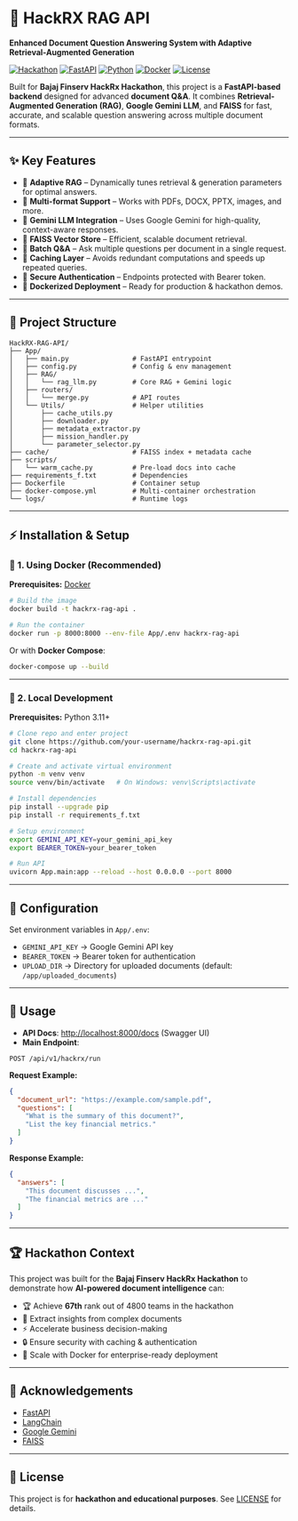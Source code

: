 # 🚀 HackRX RAG API  
**Enhanced Document Question Answering System with Adaptive Retrieval-Augmented Generation**  

[![Hackathon](https://img.shields.io/badge/Bajaj%20Finserv-HackRx-blue)]()
[![FastAPI](https://img.shields.io/badge/FastAPI-0.110+-green?logo=fastapi)]()
[![Python](https://img.shields.io/badge/Python-3.11+-blue?logo=python)]()
[![Docker](https://img.shields.io/badge/Docker-Ready-blue?logo=docker)]()
[![License](https://img.shields.io/badge/License-MIT-yellow.svg)]()

Built for **Bajaj Finserv HackRx Hackathon**, this project is a **FastAPI-based backend** designed for advanced **document Q&A**. It combines **Retrieval-Augmented Generation (RAG)**, **Google Gemini LLM**, and **FAISS** for fast, accurate, and scalable question answering across multiple document formats.  

---

## ✨ Key Features  

- 🔹 **Adaptive RAG** – Dynamically tunes retrieval & generation parameters for optimal answers.  
- 🔹 **Multi-format Support** – Works with PDFs, DOCX, PPTX, images, and more.  
- 🔹 **Gemini LLM Integration** – Uses Google Gemini for high-quality, context-aware responses.  
- 🔹 **FAISS Vector Store** – Efficient, scalable document retrieval.  
- 🔹 **Batch Q&A** – Ask multiple questions per document in a single request.  
- 🔹 **Caching Layer** – Avoids redundant computations and speeds up repeated queries.  
- 🔹 **Secure Authentication** – Endpoints protected with Bearer token.  
- 🔹 **Dockerized Deployment** – Ready for production & hackathon demos.  

---

## 📂 Project Structure  

```
HackRX-RAG-API/
├── App/
│   ├── main.py                # FastAPI entrypoint
│   ├── config.py              # Config & env management
│   ├── RAG/
│   │   └── rag_llm.py         # Core RAG + Gemini logic
│   ├── routers/
│   │   └── merge.py           # API routes
│   └── Utils/                 # Helper utilities
│       ├── cache_utils.py
│       ├── downloader.py
│       ├── metadata_extractor.py
│       ├── mission_handler.py
│       └── parameter_selector.py
├── cache/                     # FAISS index + metadata cache
├── scripts/
│   └── warm_cache.py          # Pre-load docs into cache
├── requirements_f.txt         # Dependencies
├── Dockerfile                 # Container setup
├── docker-compose.yml         # Multi-container orchestration
└── logs/                      # Runtime logs
```

---

## ⚡ Installation & Setup  

### 🔧 1. Using Docker (Recommended)  

**Prerequisites:** [Docker](https://www.docker.com/get-started)  

```bash
# Build the image
docker build -t hackrx-rag-api .

# Run the container
docker run -p 8000:8000 --env-file App/.env hackrx-rag-api
```

Or with **Docker Compose**:  

```bash
docker-compose up --build
```

---

### 🔧 2. Local Development  

**Prerequisites:** Python 3.11+  

```bash
# Clone repo and enter project
git clone https://github.com/your-username/hackrx-rag-api.git
cd hackrx-rag-api

# Create and activate virtual environment
python -m venv venv
source venv/bin/activate   # On Windows: venv\Scripts\activate

# Install dependencies
pip install --upgrade pip
pip install -r requirements_f.txt

# Setup environment
export GEMINI_API_KEY=your_gemini_api_key
export BEARER_TOKEN=your_bearer_token

# Run API
uvicorn App.main:app --reload --host 0.0.0.0 --port 8000
```

---

## 🔑 Configuration  

Set environment variables in `App/.env`:  

- `GEMINI_API_KEY` → Google Gemini API key  
- `BEARER_TOKEN` → Bearer token for authentication  
- `UPLOAD_DIR` → Directory for uploaded documents (default: `/app/uploaded_documents`)  

---

## 📌 Usage  

- **API Docs**: [http://localhost:8000/docs](http://localhost:8000/docs) (Swagger UI)  
- **Main Endpoint**:  

```
POST /api/v1/hackrx/run
```

**Request Example:**  

```json
{
  "document_url": "https://example.com/sample.pdf",
  "questions": [
    "What is the summary of this document?",
    "List the key financial metrics."
  ]
}
```

**Response Example:**  

```json
{
  "answers": [
    "This document discusses ...",
    "The financial metrics are ..."
  ]
}
```

---

## 🏆 Hackathon Context  

This project was built for the **Bajaj Finserv HackRx Hackathon** to demonstrate how **AI-powered document intelligence** can:

- 🏆 Achieve **67th** rank out of 4800 teams in the hackathon
- 📑 Extract insights from complex documents
- ⚡ Accelerate business decision-making
- 🔒 Ensure security with caching & authentication
- 🚀 Scale with Docker for enterprise-ready deployment

---

## 🙌 Acknowledgements  

- [FastAPI](https://fastapi.tiangolo.com/)  
- [LangChain](https://www.langchain.com/)  
- [Google Gemini](https://deepmind.google/technologies/gemini/)  
- [FAISS](https://faiss.ai/)  

---

## 📜 License  

This project is for **hackathon and educational purposes**. See [LICENSE](LICENSE) for details.  
